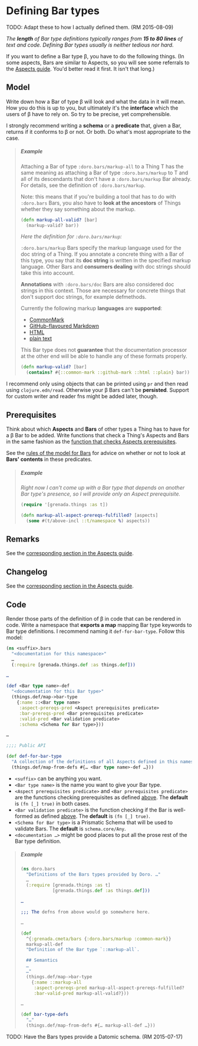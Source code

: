 # Defining Bar types

TODO: Adapt these to how I actually defined them. (RM 2015-08-09)

*The **length** of Bar type definitions typically ranges from **15 to 80 lines**
of text and code. Defining Bar types usually is neither tedious nor hard.*

If you want to define a Bar type β, you have to do the following things. (In
some aspects, Bars are similar to Aspects, so you will see some referrals to the
[Aspects guide](AspectsImp.md). You'd better read it first. It isn't that long.)

## Model

Write down how a Bar of type β will look and what the data in it will mean. How
you do this is up to you, but ultimately it's the **interface** which the users
of β have to rely on. So try to be precise, yet comprehensible.

I strongly recommend writing a **schema** or a **predicate** that, given a Bar,
returns if it conforms to β or not. Or both. Do what's most appropriate to the
case.

> ##### Example
>
> Attaching a Bar of type `:doro.bars/markup-all` to a Thing T has the same
> meaning as attaching a Bar of type `:doro.bars/markup` to T and all of its
> descendants that  don't have a `:doro.bars/markup` Bar already. For details,
> see the definition of `:doro.bars/markup`.
>
> Note: this means that if you're building a tool that has to do with
> `:doro.bars` Bars, you also have to **look at the ancestors** of Things
> whether they say something about the markup.
>
> ```clojure
> (defn markup-all-valid? [bar]
>   (markup-valid? bar))
> ```
>
> *Here the definition for `:doro.bars/markup`:*
>
> `:doro.bars/markup` Bars specify the markup language used for the doc string
> of a Thing. If you annotate a concrete thing with a Bar of this type, you say
> that its **doc string** is written in the specified markup language. Other
> Bars and **consumers dealing** with doc strings should take this into account.
>
> **Annotations** with `:doro.bars/doc` Bars are also considered doc strings in
> this context. Those are necessary for concrete things that don't support doc
> strings, for example defmethods.
>
> Currently the following markup **languages** are **supported**:
>
>  - [CommonMark](http://commonmark.org/)
>  - [GitHub-flavoured
>    Markdown](https://help.github.com/articles/github-flavored-markdown/)
>  - [HTML](http://www.w3.org/TR/html/)
>  - [plain text](http://www.unicode.org/versions/Unicode6.1.0/ch02.pdf)
>
> This Bar type does not **guarantee** that the documentation processor at the
> other end will be able to handle any of these formats properly.
>
> ```clojure
> (defn markup-valid? [bar]
>   (contains? #{::common-mark ::github-mark ::html ::plain} bar))
> ```

I recommend only using objects that can be printed using `pr` and then read
using `clojure.edn/read`. Otherwise your β Bars can't be **persisted**. Support
for custom writer and reader fns might be added later, though.

## Prerequisites

Think about which **Aspects** and **Bars** of other types a Thing has to have
for a β Bar to be added. Write functions that check a Thing's Aspects and Bars
in the same fashion as the [function that checks Aspects
prerequisites](AspectsImp.md#prerequisites).

See the [rules of the model for Bars](NewModel.md#more-on-bars) for advice on
whether or not to look at **Bars' contents** in these predicates.

> ##### Example
>
> *Right now I can't come up with a Bar type that depends on another Bar type's
> presence, so I will provide only an Aspect prerequisite.*
>
> ```clojure
> (require '[grenada.things :as t])
>
> (defn markup-all-aspect-prereqs-fulfilled? [aspects]
>   (some #(t/above-incl ::t/namespace %) aspects))
> ```


## Remarks

See the [corresponding section in the Aspects guide](AspectsImp.md#remarks).

## Changelog

See the [corresponding section in the Aspects guide](AspectsImp.md#changelog).

## Code

Render those parts of the definition of β in code that can be rendered in code.
Write a namespace that **exports a map** mapping Bar type keywords to Bar type
definitions. I recommend naming it `def-for-bar-type`. Follow this model:

```clojure
(ns <suffix>.bars
  "<documentation for this namespace>"
  …
  (:require [grenada.things.def :as things.def]))

…

(def <Bar type name>-def
  "<documentation for this Bar type>"
  (things.def/map->bar-type
    {:name ::<Bar type name>
     :aspect-prereqs-pred <Aspect prerequisites predicate>
     :bar-prereqs-pred <Bar prerequisites predicate>
     :valid-pred <Bar validation predicate>
     :schema <Schema for Bar type>}))

…

;;;; Public API

(def def-for-bar-type
  "A collection of the definitions of all Aspects defined in this namespace."
  (things.def/map-from-defs #{… <Bar type name>-def …}))
```

 - `<suffix>` can be anything you want.
 - `<Bar type name>` is the name you want to give your Bar type.
 - `<Aspect prerequisites predicate>` and `<Bar prerequisites predicate>` are
   the functions checking prerequisites as defined [above](#prerequisites).
   The **default** is `(fn [_] true)` in both cases.
 - `<Bar validation predicate>` is the function checking if the Bar is
   well-formed as defined [above](#model). The **default** is `(fn [_]
   true)`.
 - `<Schema for Bar type>` is a Prismatic Schema that will be used to validate
   Bars. The **default** is `schema.core/Any`.
 - `<documentation …>` might be good places to put all the prose rest of the
   Bar type definition.

> ##### Example
>
> ```clojure
> (ns doro.bars
>   "Definitions of the Bars types provided by Doro. …"
>   …
>   (:require [grenada.things :as t]
>             [grenada.things.def :as things.def]))
>
> …
>
> ;;; The defns from above would go somewhere here.
>
> …
>
> (def
>   ^{:grenada.cmeta/bars {:doro.bars/markup :common-mark}}
>   markup-all-def
>   "Definition of the Bar type `::markup-all`.
>
>   ## Semantics
>   …
>   …"
>   (things.def/map->bar-type
>     {:name ::markup-all
>      :aspect-prereqs-pred markup-all-aspect-prereqs-fulfilled?
>      :bar-valid-pred markup-all-valid?}))
>
> …
>
> (def bar-type-defs
>   "…"
>   (things.def/map-from-defs #{… markup-all-def …}))
> ```

TODO: Have the Bars types provide a Datomic schema. (RM 2015-07-17)
